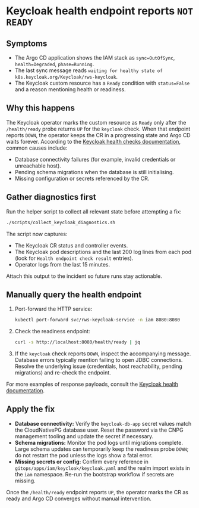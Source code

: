 # Keycloak health endpoint reports `NOT READY`

## Symptoms

* The Argo CD application shows the IAM stack as `sync=OutOfSync`, `health=Degraded`, `phase=Running`.
* The last sync message reads `waiting for healthy state of k8s.keycloak.org/Keycloak/rws-keycloak`.
* The Keycloak custom resource has a `Ready` condition with `status=False` and a reason mentioning health or readiness.

## Why this happens

The Keycloak operator marks the custom resource as `Ready` only after the `/health/ready` probe returns `UP` for the `keycloak` check. When that endpoint reports `DOWN`, the operator keeps the CR in a progressing state and Argo CD waits forever. According to the [Keycloak health checks documentation](https://www.keycloak.org/observability/health), common causes include:

* Database connectivity failures (for example, invalid credentials or unreachable host).
* Pending schema migrations when the database is still initialising.
* Missing configuration or secrets referenced by the CR.

## Gather diagnostics first

Run the helper script to collect all relevant state before attempting a fix:

```bash
./scripts/collect_keycloak_diagnostics.sh
```

The script now captures:

* The Keycloak CR status and controller events.
* The Keycloak pod descriptions and the last 200 log lines from each pod (look for `Health endpoint check result` entries).
* Operator logs from the last 15 minutes.

Attach this output to the incident so future runs stay actionable.

## Manually query the health endpoint

1. Port-forward the HTTP service:
   ```bash
   kubectl port-forward svc/rws-keycloak-service -n iam 8080:8080
   ```
2. Check the readiness endpoint:
   ```bash
   curl -s http://localhost:8080/health/ready | jq
   ```
3. If the `keycloak` check reports `DOWN`, inspect the accompanying message. Database errors typically mention failing to open JDBC connections. Resolve the underlying issue (credentials, host reachability, pending migrations) and re-check the endpoint.

For more examples of response payloads, consult the [Keycloak health documentation](https://www.keycloak.org/observability/health).

## Apply the fix

* **Database connectivity:** Verify the `keycloak-db-app` secret values match the CloudNativePG database user. Reset the password via the CNPG management tooling and update the secret if necessary.
* **Schema migrations:** Monitor the pod logs until migrations complete. Large schema updates can temporarily keep the readiness probe `DOWN`; do not restart the pod unless the logs show a fatal error.
* **Missing secrets or config:** Confirm every reference in `gitops/apps/iam/keycloak/keycloak.yaml` and the realm import exists in the `iam` namespace. Re-run the bootstrap workflow if secrets are missing.

Once the `/health/ready` endpoint reports `UP`, the operator marks the CR as ready and Argo CD converges without manual intervention.
